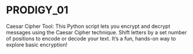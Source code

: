 # PRODIGY_01
Caesar Cipher Tool: This Python script lets you encrypt and decrypt messages using the Caesar Cipher technique. Shift letters by a set number of positions to encode or decode your text. It’s a fun, hands-on way to explore basic encryption!
